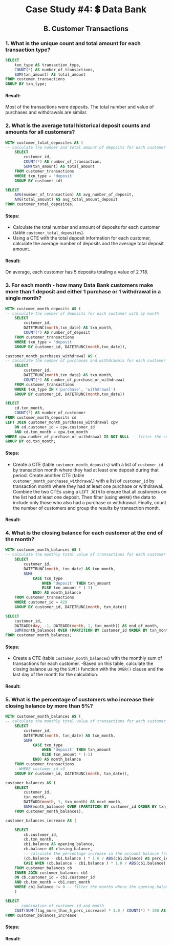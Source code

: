# <p align="center">  Case Study #4: 💲 Data Bank
 
## <p align="center"> B. Customer Transactions

### 1. What is the unique count and total amount for each transaction type?

````sql
SELECT 
	txn_type AS transaction_type,
	COUNT(*) AS number_of_transactions,
	SUM(txn_amount) AS total_amount
FROM customer_transactions
GROUP BY txn_type;
````

#### Result:

Most of the transactions were deposits. The total number and value of purchases and withdrawals are similar.

### 2. What is the average total historical deposit counts and amounts for all customers?

````sql
WITH customer_total_deposites AS (
-- calculate the number and total amount of deposits for each customer
	SELECT 
		customer_id,
		COUNT(*) AS number_of_transaction,
		SUM(txn_amount) AS total_amount
	FROM customer_transactions
	WHERE txn_type = 'deposit'
	GROUP BY customer_id)

SELECT 
	AVG(number_of_transaction) AS avg_number_of_deposit,
	AVG(total_amount) AS avg_total_amount_deposit
FROM customer_total_deposites;
````

#### Steps:
- Calculate the total number and amount of deposits for each customer (table ```customer_total_deposites```).
- Using a CTE with the total deposit information for each customer, calculate the average number of deposits and the average total deposit amount.

#### Result:

On average, each customer has 5 deposits totaling a value of 2 718.

### 3. For each month - how many Data Bank customers make more than 1 deposit and either 1 purchase or 1 withdrawal in a single month?

````sql
WITH customer_month_deposits AS (
-- calculate the number of deposits for each customer with by month
	SELECT 
		customer_id,
		DATETRUNC(month,txn_date) AS txn_month,
		COUNT(*) AS number_of_deposit
	FROM customer_transactions
	WHERE txn_type = 'deposit'
	GROUP BY customer_id, DATETRUNC(month,txn_date)),

customer_month_purchases_withdrawal AS (
-- calculate the number of purchases and withdrawals for each customer by month
	SELECT 
		customer_id,
		DATETRUNC(month,txn_date) AS txn_month,
		COUNT(*) AS number_of_purchase_or_withdrawal
	FROM customer_transactions
	WHERE txn_type IN ('purchase', 'withdrawal')
	GROUP BY customer_id, DATETRUNC(month,txn_date))

SELECT 
	cd.txn_month,
	COUNT(*) AS number_of_custoomer
FROM customer_month_deposits cd
LEFT JOIN customer_month_purchases_withdrawal cpw
	ON cd.customer_id = cpw.customer_id
	AND cd.txn_month = cpw.txn_month
WHERE cpw.number_of_purchase_or_withdrawal IS NOT NULL -- filter the customers who have made purchases or withdrawals in each month
GROUP BY cd.txn_month;
````
#### Steps:
- Create a CTE (table ```customer_month_deposits```) with a list of ```customer_id``` by transaction month where they had at least one deposit during that period.
Create another CTE (table ```customer_month_purchases_withdrawal```) with a list of ```customer_id``` by transaction month where they had at least one purchase or withdrawal.
Combine the two CTEs using a ```LEFT JOIN``` to ensure that all customers on the list had at least one deposit. Then filter (using ```WHERE```) the data to include only those who also had a purchase or withdrawal. Finally, count the number of customers and group the results by transaction month.

#### Result:

### 4. What is the closing balance for each customer at the end of the month?

````sql
WITH customer_month_balances AS (
-- calculate the monthly total value of transactions for each customer
	SELECT
		customer_id,
		DATETRUNC(month, txn_date) AS txn_month,
		SUM(
			CASE txn_type
				WHEN 'deposit' THEN txn_amount
				ELSE txn_amount * (-1)
			END) AS month_balance
	FROM customer_transactions
	WHERE customer_id = 429
	GROUP BY customer_id, DATETRUNC(month, txn_date))

SELECT 
	customer_id,
	DATEADD(day, -1, DATEADD(month, 1, txn_month)) AS end_of_month,
	SUM(month_balance) OVER (PARTITION BY customer_id ORDER BY txn_month ASC) AS closing_balance
FROM customer_month_balances;
````
#### Steps:
- Create a CTE (table ```customer_month_balances```) with the monthly sum of transactions for each customer.
-Based on this table, calculate the closing balance using the ```SUM()``` function with the ```OVER()``` clause and the last day of the month for the calculation.

#### Result:

### 5. What is the percentage of customers who increase their closing balance by more than 5%?

````sql
WITH customer_month_balances AS (
-- calculate the monthly total value of transactions for each customer
	SELECT
		customer_id,
		DATETRUNC(month, txn_date) AS txn_month,
		SUM(
			CASE txn_type
				WHEN 'deposit' THEN txn_amount
				ELSE txn_amount * (-1)
			END) AS month_balance
	FROM customer_transactions
	--WHERE customer_id =3
	GROUP BY customer_id, DATETRUNC(month, txn_date)),

customer_balances AS (
	SELECT 
		customer_id,
		txn_month,
		DATEADD(month, 1, txn_month) AS next_month,
		SUM(month_balance) OVER (PARTITION BY customer_id ORDER BY txn_month ASC) AS balance
	FROM customer_month_balances),

customer_balances_increase AS (

	SELECT 
		cb.customer_id,
		cb.txn_month,
		cb1.balance AS opening_balance,
		cb.balance AS closing_balance,
		-- calculate the percentage increase in the account balance from the start to the end of the month
		(cb.balance - cb1.balance ) * 1.0 / ABS(cb1.balance) AS perc_increase,
		CASE WHEN (cb.balance - cb1.balance ) * 1.0 / ABS(cb1.balance)  > 0.05 THEN 1 ELSE 0 END AS flag_more_than_5_perc_increase
	FROM customer_balances cb
	INNER JOIN customer_balances cb1
	ON cb.customer_id = cb1.customer_id 
	AND cb.txn_month = cb1.next_month
	WHERE cb1.balance != 0 -- filter the months where the opening balance was 0, bacouse the percentage increase is undefined
	)

SELECT 
	-- combination of customer_id and month 
	CAST(SUM(flag_more_than_5_perc_increase) * 1.0 / COUNT(*) * 100 AS NUMERIC(4,1)) AS perc_of_observation_increasing_balance
FROM customer_balances_increase
````

#### Steps:

#### Result:
